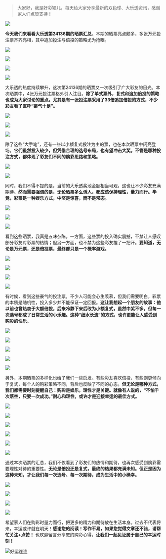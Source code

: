 > 大家好，我是好彩颖儿，每天给大家分享最新的双色球、大乐透资讯，感谢家人们点赞支持！

![](https://cdn.jsdelivr.net/gh/wangwenjie1314/PicCDN/2024-7-12/1720763627240-image.png)


**今天我们来看看大乐透第24136期的晒票汇总**。本期的晒票亮点颇多，多张万元投注票齐齐亮相，其中追加投注与倍投的策略尤为抢眼。  


![](https://cdn.jsdelivr.net/gh/wangwenjie1314/PicCDN/2024-11-23/1732348845668-image.png)

![](https://cdn.jsdelivr.net/gh/wangwenjie1314/PicCDN/2024-11-23/1732342905350-image.png)


![](https://cdn.jsdelivr.net/gh/wangwenjie1314/PicCDN/2024-11-23/1732342607356-image.png)


![](https://cdn.jsdelivr.net/gh/wangwenjie1314/PicCDN/2024-11-23/1732342554421-image.png)


 大乐透的热度持续攀升，这次第24136期的晒票又一次吸引了广大彩友的目光。本次晒票中，4张万元投注票格外引人注目。**除了单式票外，复式和追加倍投的策略也成为大家讨论的重点。尤其是有一张投注票采用了33倍追加倍投的方式，不少彩友看了直呼“豪气十足”。** 
 
 
![](https://cdn.jsdelivr.net/gh/wangwenjie1314/PicCDN/2024-11-23/1732342548076-image.png)


![](https://cdn.jsdelivr.net/gh/wangwenjie1314/PicCDN/2024-11-23/1732342822643-image.png)

![](https://cdn.jsdelivr.net/gh/wangwenjie1314/PicCDN/2024-11-23/1732342800128-image.png)


除了这些“大手笔”，还有一些以小额复式投注为主的票，也在本次晒票中闪亮登场。**它们虽然投入较少，但凭借合理的选号布局，也有望冲击大奖。不管是哪种投注方式，都体现了彩友们不同的购彩思路和策略。**


![](https://cdn.jsdelivr.net/gh/wangwenjie1314/PicCDN/2024-11-23/1732348926191-image.png)


![](https://cdn.jsdelivr.net/gh/wangwenjie1314/PicCDN/2024-11-23/1732335019384-image.png)



同时，我们不得不提的是，当前的大乐透奖池金额相当可观，这也让不少彩友充满期待。**然而需要强调的是，无论晒票多么诱人，都应该保持理性，量力而行。毕竟，彩票是一种娱乐方式，中奖是惊喜，而不是常态。**



![](https://cdn.jsdelivr.net/gh/wangwenjie1314/PicCDN/2024-11-23/1732342500946-image.png)


![](https://cdn.jsdelivr.net/gh/wangwenjie1314/PicCDN/2024-11-23/1732342720481-image.png)


![](https://cdn.jsdelivr.net/gh/wangwenjie1314/PicCDN/2024-11-23/1732342745183-image.png)



看到这些晒票，我真是五味杂陈。一方面，这些票的投入确实震撼，不禁让人感叹部分彩友对彩票的热情；但另一方面，也不禁为这些彩友捏了一把汗。**要知道，无论是万元票，还是倍投票，最终都只是一个概率游戏。**

![](https://cdn.jsdelivr.net/gh/wangwenjie1314/PicCDN/2024-11-23/1732342537865-image.png)


![](https://cdn.jsdelivr.net/gh/wangwenjie1314/PicCDN/2024-11-23/1732349023788-image.png)


![](https://cdn.jsdelivr.net/gh/wangwenjie1314/PicCDN/2024-11-23/1732349057259-image.png)

![](https://cdn.jsdelivr.net/gh/wangwenjie1314/PicCDN/2024-11-23/1732349044942-image.png)



有时候，看到这些豪气的投注票，不少人可能会心生羡慕，但我们需要明白，彩票的本质是随机性，投入多少并不能保证一定回报。**这让我想起一个朋友的故事：他以前也曾热衷于大额倍投，后来冷静下来后改为小额复式，虽然中奖不多，但每一次选号都成了日常生活的小乐趣。这种“细水长流”的方式，也许更能让人感受到购彩的快乐**。



![](https://cdn.jsdelivr.net/gh/wangwenjie1314/PicCDN/2024-11-23/1732342626430-image.png)

![](https://cdn.jsdelivr.net/gh/wangwenjie1314/PicCDN/2024-11-23/1732342615993-image.png)


![](https://cdn.jsdelivr.net/gh/wangwenjie1314/PicCDN/2024-11-23/1732342573875-image.png)

![](https://cdn.jsdelivr.net/gh/wangwenjie1314/PicCDN/2024-11-23/1732342568960-image.png)

![](https://cdn.jsdelivr.net/gh/wangwenjie1314/PicCDN/2024-11-23/1732342565185-image.png)


另外，本期晒票的多样化也给了我们一些启发。有些彩友喜欢倍投，有些则更倾向于复式，每个人的购彩策略不同，背后也反映了不同的心态。**但无论是哪种方式，我们都需要时刻提醒自己：购彩是娱乐，理性才是关键。就像有人说的，“不怕千次落空，只要一次成功。”耐心和理性，或许才是迎接幸运的最佳方式。**


![](https://cdn.jsdelivr.net/gh/wangwenjie1314/PicCDN/2024-11-23/1732342560037-image.png)


![](https://cdn.jsdelivr.net/gh/wangwenjie1314/PicCDN/2024-11-23/1732342542741-image.png)

![](https://cdn.jsdelivr.net/gh/wangwenjie1314/PicCDN/2024-11-23/1732342592546-image.png)

![](https://cdn.jsdelivr.net/gh/wangwenjie1314/PicCDN/2024-11-23/1732342588975-image.png)

![](https://cdn.jsdelivr.net/gh/wangwenjie1314/PicCDN/2024-11-23/1732342583049-image.png)

![](https://cdn.jsdelivr.net/gh/wangwenjie1314/PicCDN/2024-11-23/1732342577524-image.png)



通过本次晒票的汇总，我们不仅看到了彩友们的热情和期待，也再次感受到购彩需要理性对待的重要性。**无论是倍投还是复式，最终的结果都充满未知。但正是因为这种未知，才让我们每一次选号、每一次期待，成为生活中的小确幸。**

![](https://cdn.jsdelivr.net/gh/wangwenjie1314/PicCDN/2024-11-23/1732349074022-image.png)


![](https://cdn.jsdelivr.net/gh/wangwenjie1314/PicCDN/2024-11-23/1732348962475-image.png)


![](https://cdn.jsdelivr.net/gh/wangwenjie1314/PicCDN/2024-11-23/1732348789757-image.png)

![](https://cdn.jsdelivr.net/gh/wangwenjie1314/PicCDN/2024-11-23/1732348753855-image.png)


希望家人们在购彩时量力而行，把更多的精力和期待放在生活本身。过去不代表将来，幸运或许就在明天！**感谢您的阅读！写作不易，如果您觉得文章还不错，请帮忙关注+点赞！** 也欢迎留言分享您的购彩心得，**让我们一起见证属于自己的幸运时刻！**

![好运连连](https://cdn.jsdelivr.net/gh/wangwenjie1314/PicCDN/2024-11-12/1731383932117-image.png)
